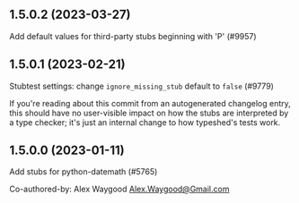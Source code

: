 ## 1.5.0.2 (2023-03-27)

Add default values for third-party stubs beginning with 'P' (#9957)

## 1.5.0.1 (2023-02-21)

Stubtest settings: change `ignore_missing_stub` default to `false` (#9779)

If you're reading about this commit from an autogenerated changelog entry, this should have no user-visible impact on how the stubs are interpreted by a type checker; it's just an internal change to how typeshed's tests work.

## 1.5.0.0 (2023-01-11)

Add stubs for python-datemath (#5765)

Co-authored-by: Alex Waygood <Alex.Waygood@Gmail.com>

